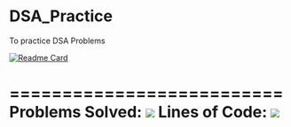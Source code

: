 # DSA_Practice
To practice DSA Problems <br />

[![Readme Card](https://github-readme-stats.vercel.app/api/pin/?username=mudar-hussain&repo=DSA_Practice)](https://github.com/mudar-hussain/DSA_Practice) <br />

========================== <br />
Problems Solved: [![](https://tokei.rs/b1/github/mudar-hussain/DSA_Practice?category=code)](https://github.com/mudar-hussain/DSA_Practice)
Lines of Code: [![](https://tokei.rs/b1/github/mudar-hussain/DSA_Practice)](https://github.com/mudar-hussain/DSA_Practice) <br />
==========================

